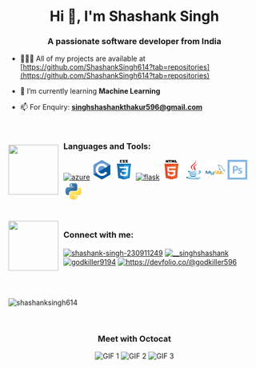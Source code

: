<h1 align="center">Hi 👋, I'm Shashank Singh</h1>
<h3 align="center">A passionate software developer from India</h3>
  
- 🧑🏻‍💻 All of my projects are available at [https://github.com/ShashankSingh614?tab=repositories](https://github.com/ShashankSingh614?tab=repositories)

- 🌱 I’m currently learning **Machine Learning**

- 📫 For Enquiry: **singhshashankthakur596@gmail.com**
<br>
<div style="display: flex; align-items: center;">
  <img align="left" width="100" height="100" src="https://octodex.github.com/images/baracktocat.jpg">
  <div style="margin-left: 10px;">
    <h3>Languages and Tools:</h3>
    <p>
      <a href="https://azure.microsoft.com/en-in/" target="_blank" rel="noreferrer"><img src="https://www.vectorlogo.zone/logos/microsoft_azure/microsoft_azure-icon.svg" alt="azure" width="40" height="40"/></a>
      <a href="https://www.cprogramming.com/" target="_blank" rel="noreferrer"><img src="https://raw.githubusercontent.com/devicons/devicon/master/icons/c/c-original.svg" alt="c" width="40" height="40"/></a>
      <a href="https://www.w3schools.com/css/" target="_blank" rel="noreferrer"><img src="https://raw.githubusercontent.com/devicons/devicon/master/icons/css3/css3-original-wordmark.svg" alt="css3" width="40" height="40"/></a>
      <a href="https://flask.palletsprojects.com/" target="_blank" rel="noreferrer"><img src="https://www.vectorlogo.zone/logos/pocoo_flask/pocoo_flask-icon.svg" alt="flask" width="40" height="40"/></a>
      <a href="https://www.w3.org/html/" target="_blank" rel="noreferrer"><img src="https://raw.githubusercontent.com/devicons/devicon/master/icons/html5/html5-original-wordmark.svg" alt="html5" width="40" height="40"/></a>
      <a href="https://www.java.com" target="_blank" rel="noreferrer"><img src="https://raw.githubusercontent.com/devicons/devicon/master/icons/java/java-original.svg" alt="java" width="40" height="40"/></a>
      <a href="https://www.mysql.com/" target="_blank" rel="noreferrer"><img src="https://raw.githubusercontent.com/devicons/devicon/master/icons/mysql/mysql-original-wordmark.svg" alt="mysql" width="40" height="40"/></a>
      <a href="https://www.photoshop.com/en" target="_blank" rel="noreferrer"><img src="https://raw.githubusercontent.com/devicons/devicon/master/icons/photoshop/photoshop-line.svg" alt="photoshop" width="40" height="40"/></a>
      <a href="https://www.python.org" target="_blank" rel="noreferrer"><img src="https://raw.githubusercontent.com/devicons/devicon/master/icons/python/python-original.svg" alt="python" width="40" height="40"/></a>
    </p>
  </div>
</div>
<br>

<div style="display: flex; align-items: center;">
  <img align="left" width="100" height="100" src="https://i.pinimg.com/originals/73/ed/50/73ed50d9bfde8459aa2407f561224508.png">
  <div style="margin-left: 10px;">
    <h3 align="left">Connect with me:</h3>
    <p align="left">
      <a href="https://linkedin.com/in/shashank-singh-230911249" target="blank"><img align="center" src="https://raw.githubusercontent.com/rahuldkjain/github-profile-readme-generator/master/src/images/icons/Social/linked-in-alt.svg" alt="shashank-singh-230911249" height="30" width="40" /></a>
      <a href="https://instagram.com/__singhshashank" target="blank"><img align="center" src="https://raw.githubusercontent.com/rahuldkjain/github-profile-readme-generator/master/src/images/icons/Social/instagram.svg" alt="__singhshashank" height="30" width="40" /></a>
      <a href="https://discord.gg/godkiller9194" target="blank"><img align="center" src="https://raw.githubusercontent.com/rahuldkjain/github-profile-readme-generator/master/src/images/icons/Social/discord.svg" alt="godkiller9194" height="30" width="40" /></a>
      <a href="https://dev.to/https://devfolio.co/@godkiller596" target="blank"><img align="center" src="https://raw.githubusercontent.com/rahuldkjain/github-profile-readme-generator/master/src/images/icons/Social/devto.svg" alt="https://devfolio.co/@godkiller596" height="30" width="40" /></a>
    </p>
  </div>
</div>
<br>
<br>
<p><img align="center" src="https://github-readme-stats.vercel.app/api/top-langs?username=shashanksingh614&show_icons=true&locale=en&layout=compact" alt="shashanksingh614" /></p>
<br>
<h3 align="center">Meet with Octocat</h3>
<p align="center">
  <img src="https://octodex.github.com/images/daftpunktocat-guy.gif" width="30%" alt="GIF 1">
  <img src="https://assets-v2.lottiefiles.com/a/6ae30608-1152-11ee-a832-8bf47b1739dd/KdwHDJSqNs.gif" width="30%" alt="GIF 2">
  <img src="https://raw.githubusercontent.com/gist/lqb2/48e43ee11e8f5b00542a/raw/75348d50e4a4516469287d0ca2e1a5a69cee07f6/forkit.gif" width="30%" alt="GIF 3">
</p>
